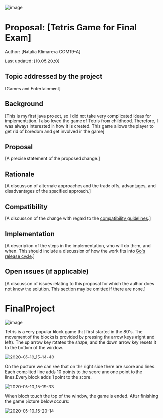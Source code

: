 ![image](https://user-images.githubusercontent.com/60422598/81495790-b6740400-92d4-11ea-8353-b031b116c39a.png)

# Proposal: [Tetris Game for Final Exam]

Author: [Natalia Klimareva COM19-A]

Last updated: [10.05.2020]

## Topic addressed by the project

[Games and Entertainment]

## Background

[This is my first java project, so I did not take very complicated ideas for implementation. I also loved the game of Tetris from childhood. Therefore, I was always interested in how it is created.
This game allows the player to get rid of boredom and get involved in the game]

## Proposal

[A precise statement of the proposed change.]

## Rationale

[A discussion of alternate approaches and the trade offs, advantages, and disadvantages of the specified approach.]

## Compatibility

[A discussion of the change with regard to the
[compatibility guidelines](https://golang.org/doc/go1compat).]

## Implementation

[A description of the steps in the implementation, who will do them, and when.
This should include a discussion of how the work fits into [Go's release cycle](https://golang.org/wiki/Go-Release-Cycle).]

## Open issues (if applicable)

[A discussion of issues relating to this proposal for which the author does not
know the solution. This section may be omitted if there are none.]



# FinalProject
![image](https://user-images.githubusercontent.com/60422598/81495790-b6740400-92d4-11ea-8353-b031b116c39a.png)

Tetris is a very popular block game that first started in the 80's.
The movement of the blocks is provided by pressing the arrow keys (right and left). The up arrow key rotates the shape, and the down arrow key resets it to the bottom of the window.

![2020-05-10_15-14-40](https://user-images.githubusercontent.com/60422598/81495580-1669ab00-92d3-11ea-8e75-9acefd3c72f8.png)

On the pucture we can see that on the right side there are score and lines. Each complited line adds 10 points to the score and one point to the lines.Every block adds 1 point to the score.

![2020-05-10_15-19-33](https://user-images.githubusercontent.com/60422598/81496060-980f0800-92d6-11ea-9b96-695bb052bf5f.png)

When bloch touch the top of the window, the game is ended.
After finishing the game picture below occurs:

![2020-05-10_15-20-14](https://user-images.githubusercontent.com/60422598/81496121-06ec6100-92d7-11ea-999a-b4f4befc2b20.png)
 

